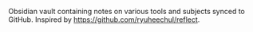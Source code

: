 Obsidian vault containing notes on various tools and subjects synced to GitHub. Inspired by https://github.com/ryuheechul/reflect.